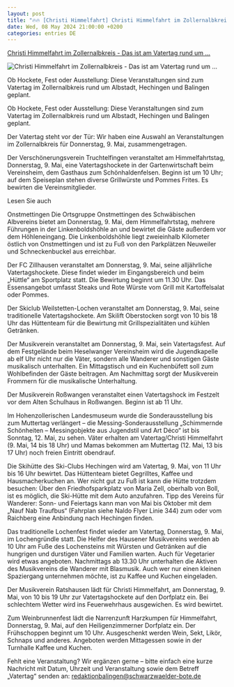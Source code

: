 ```yaml
---
layout: post
title: "🔥🔥 [Christi Himmelfahrt] Christi Himmelfahrt im Zollernalbkreis - Das ist am Vatertag rund um ..."
date: Wed, 08 May 2024 21:00:00 +0200
categories: entries DE
---
```

[Christi Himmelfahrt im Zollernalbkreis - Das ist am Vatertag rund um ...](https://www.schwarzwaelder-bote.de/inhalt.christi-himmelfahrt-im-zollernalbkreis-vatertag-rund-um-albstadt-balingen-hechingen.6486442e-aee4-4a24-bbaa-fcabc96e801c.html)

![Christi Himmelfahrt im Zollernalbkreis - Das ist am Vatertag rund um ...](https://www.schwarzwaelder-bote.de/media.media.789fa42f-35d0-4812-a996-13e724af2125.16x9_1024.jpg)

Ob Hockete, Fest oder Ausstellung: Diese Veranstaltungen sind zum Vatertag im Zollernalbkreis rund um Albstadt, Hechingen und Balingen geplant.

Ob Hockete, Fest oder Ausstellung: Diese Veranstaltungen sind zum Vatertag im Zollernalbkreis rund um Albstadt, Hechingen und Balingen geplant.

Der Vatertag steht vor der Tür: Wir haben eine Auswahl an Veranstaltungen im Zollernalbkreis für Donnerstag, 9. Mai, zusammengetragen.

Der Verschönerungsverein Truchtelfingen veranstaltet am Himmelfahrtstag, Donnerstag, 9. Mai, eine Vatertagshockete in der Gartenwirtschaft beim Vereinsheim, dem Gasthaus zum Schönhaldenfelsen. Beginn ist um 10 Uhr; auf dem Speiseplan stehen diverse Grillwürste und Pommes Frites. Es bewirten die Vereinsmitglieder.

Lesen Sie auch

Onstmettingen Die Ortsgruppe Onstmettingen des Schwäbischen Albvereins bietet am Donnerstag, 9. Mai, dem Himmelfahrtstag, mehrere Führungen in der Linkenboldshöhle an und bewirtet die Gäste außerdem vor dem Höhleneingang. Die Linkenboldshöhle liegt zweieinhalb Kilometer östlich von Onstmettingen und ist zu Fuß von den Parkplätzen Neuweiler und Schneckenbuckel aus erreichbar.

Der FC Zillhausen veranstaltet am Donnerstag, 9. Mai, seine alljährliche Vatertagshockete. Diese findet wieder im Eingangsbereich und beim „Hüttle“ am Sportplatz statt. Die Bewirtung beginnt um 11.30 Uhr. Das Essensangebot umfasst Steaks und Rote Würste vom Grill mit Kartoffelsalat oder Pommes.

Der Skiclub Weilstetten-Lochen veranstaltet am Donnerstag, 9. Mai, seine traditionelle Vatertagshockete. Am Skilift Oberstocken sorgt von 10 bis 18 Uhr das Hüttenteam für die Bewirtung mit Grillspezialitäten und kühlen Getränken.

Der Musikverein veranstaltet am Donnerstag, 9. Mai, sein Vatertagsfest. Auf dem Festgelände beim Heselwanger Vereinsheim wird die Jugendkapelle ab elf Uhr nicht nur die Väter, sondern alle Wanderer und sonstigen Gäste musikalisch unterhalten. Ein Mittagstisch und ein Kuchenbüfett soll zum Wohlbefinden der Gäste beitragen. Am Nachmittag sorgt der Musikverein Frommern für die musikalische Unterhaltung.

Der Musikverein Roßwangen veranstaltet einen Vatertagshock im Festzelt vor dem Alten Schulhaus in Roßwangen. Beginn ist ab 11 Uhr.

Im Hohenzollerischen Landesmuseum wurde die Sonderausstellung bis zum Muttertag verlängert – die Messing-Sonderausstellung „Schimmernde Schönheiten – Messingobjekte aus Jugendstil und Art Déco“ ist bis Sonntag, 12. Mai, zu sehen. Väter erhalten am Vatertag/Christi Himmelfahrt (9. Mai, 14 bis 18 Uhr) und Mamas bekommen am Muttertag (12. Mai, 13 bis 17 Uhr) noch freien Eintritt obendrauf.

Die Skihütte des Ski-Clubs Hechingen wird am Vatertag, 9. Mai, von 11 Uhr bis 16 Uhr bewirtet. Das Hüttenteam bietet Gegrilltes, Kaffee und Hausmacherkuchen an. Wer nicht gut zu Fuß ist kann die Hütte trotzdem besuchen: Über den Friedhofsparkplatz von Maria Zell, oberhalb von Boll, ist es möglich, die Ski-Hütte mit dem Auto anzufahren. Tipp des Vereins für Wanderer: Sonn- und Feiertags kann man von Mai bis Oktober mit dem „Nauf Nab Traufbus“ (Fahrplan siehe Naldo Flyer Linie 344) zum oder vom Raichberg eine Anbindung nach Hechingen finden.

Das traditionelle Lochenfest findet wieder am Vatertag, Donnerstag, 9. Mai, im Lochengründle statt. Die Helfer des Hausener Musikvereins werden ab 10 Uhr am Fuße des Lochensteins mit Würsten und Getränken auf die hungrigen und durstigen Väter und Familien warten. Auch für Vegetarier wird etwas angeboten. Nachmittags ab 13.30 Uhr unterhalten die Aktiven des Musikvereins die Wanderer mit Blasmusik. Auch wer nur einen kleinen Spaziergang unternehmen möchte, ist zu Kaffee und Kuchen eingeladen.

Der Musikverein Ratshausen lädt für Christi Himmelfahrt, am Donnerstag, 9. Mai, von 10 bis 19 Uhr zur Vatertagshockete auf den Dorfplatz ein. Bei schlechtem Wetter wird ins Feuerwehrhaus ausgewichen. Es wird bewirtet.

Zum Weinbrunnenfest lädt die Narrenzunft Harzkumpen für Himmelfahrt, Donnerstag, 9. Mai, auf den Heiligenzimmerner Dorfplatz ein. Der Frühschoppen beginnt um 10 Uhr. Ausgeschenkt werden Wein, Sekt, Likör, Schnaps und anderes. Angeboten werden Mittagessen sowie in der Turnhalle Kaffee und Kuchen.

Fehlt eine Veranstaltung? Wir ergänzen gerne – bitte einfach eine kurze Nachricht mit Datum, Uhrzeit und Veranstaltung sowie dem Betreff „Vatertag“ senden an: redaktionbalingen@schwarzwaelder-bote.de


